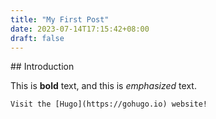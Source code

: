 ```yaml
---
title: "My First Post"
date: 2023-07-14T17:15:42+08:00
draft: false
---
```


\## Introduction



This is **bold** text, and this is *emphasized* text.



```text
Visit the [Hugo](https://gohugo.io) website!
```
